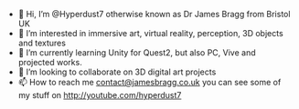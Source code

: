 - 👋 Hi, I’m @Hyperdust7 otherwise known as Dr James Bragg from Bristol UK
- 👀 I’m interested in immersive art, virtual reality, perception, 3D objects and textures
- 🌱 I’m currently learning Unity for Quest2, but also PC, Vive and projected works.
- 💞️ I’m looking to collaborate on 3D digital art projects
- 📫 How to reach me contact@jamesbragg.co.uk
you can see some of my stuff on http://youtube.com/hyperdust7

